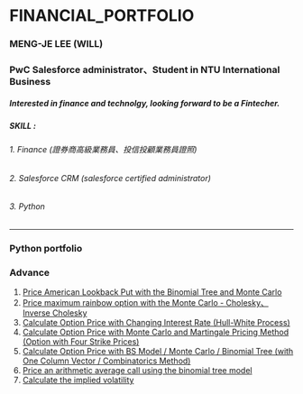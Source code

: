 # FINANCIAL_PORTFOLIO
### MENG-JE LEE (WILL)
### PwC Salesforce administrator、Student in NTU International Business
##### Interested in finance and technolgy, looking forward to be a Fintecher.
##### SKILL :
###### 1. Finance (證券商高級業務員、投信投顧業務員證照)
###### 2. Salesforce CRM (salesforce certified administrator)
###### 3. Python
*******
### Python portfolio

### Advance
1.  [Price American Lookback Put with the Binomial Tree and Monte Carlo][] 
2.  [Price maximum rainbow option with the Monte Carlo - Cholesky、Inverse Cholesky][] 
3.  [Calculate Option Price with Changing Interest Rate (Hull-White Process)][] 
4.  [Calculate Option Price with Monte Carlo and Martingale Pricing Method (Option with Four Strike Prices)][] 
5.  [Calculate Option Price with BS Model / Monte Carlo / Binomial Tree (with One Column Vector / Combinatorics Method)][] 
6.  [Price an arithmetic average call using the binomial tree model][] 
7.  [Calculate the implied volatility][] 

  [Price American Lookback Put with the Binomial Tree and Monte Carlo]:  https://github.com/mengjelee/FINANCIAL_PORTFOLIO/tree/master/Advance/Price%20American%20Lookback%20Put%20with%20the%20Binomial%20Tree%20and%20Monte%20Carlo  "Price American Lookback Put with the Binomial Tree and Monte Carlo"
  
  [Price maximum rainbow option with the Monte Carlo - Cholesky、Inverse Cholesky]:  https://github.com/mengjelee/FINANCIAL_PORTFOLIO/tree/master/Advance/Price%20maximum%20rainbow%20option%20with%20the%20Monte%20Carlo%20-%20Cholesky%E3%80%81Inverse%20Cholesky  "Price maximum rainbow option with the Monte Carlo - Cholesky、Inverse Cholesky"

  [Calculate Option Price with BS Model / Monte Carlo / Binomial Tree (with One Column Vector / Combinatorics Method)]:  https://github.com/mengjelee/FINANCIAL_PORTFOLIO/blob/master/Advance/Calculate%20Price%20of%20European%20and%20American%20Option/Calculate%20Price%20of%20European%20and%20American%20Option.ipynb  "Calculate Option Price with BS Model / Monte Carlo / Binomial Tree (with One Column Vector / Combinatorics Method)"
  [Calculate Option Price with Monte Carlo and Martingale Pricing Method (Option with Four Strike Prices)]:  https://github.com/mengjelee/FINANCIAL_PORTFOLIO/tree/master/Advance/monte%20carlo%20and%20martingale%20pricing%20method  "Calculate Option Price with Monte Carlo and Martingale Pricing Method (Option with Four Strike Prices)"
  [Calculate Option Price with Changing Interest Rate (Hull-White Process)]: https://github.com/mengjelee/FINANCIAL_PORTFOLIO/tree/master/Basic/Calculate%20Option%20Price%20with%20Changing%20Interest%20Rate  "Calculate Option Price with Changing Interest Rate (Hull-White Process)"
  [Price an arithmetic average call using the binomial tree model]:  https://github.com/mengjelee/FINANCIAL_PORTFOLIO/tree/master/Advance/Price%20an%20arithmetic%20average%20call  "Price an arithmetic average call using the binomial tree model"
  [Calculate the implied volatility]: https://github.com/mengjelee/FINANCIAL_PORTFOLIO/tree/master/Advance/Calculate%20the%20implied%20volatility  "Calculate the implied volatility"